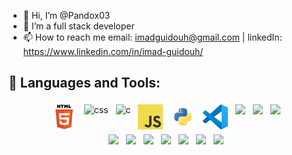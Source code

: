 - 👋 Hi, I’m @Pandox03 
- 🌱 I’m a full stack developer 
- 📫 How to reach me email: imadguidouh@gmail.com | linkedIn: https://www.linkedin.com/in/imad-guidouh/

## 🧰 Languages and Tools:
<p align="center">
 <img src="https://raw.githubusercontent.com/devicons/devicon/master/icons/html5/html5-original-wordmark.svg" alt="HTML" height="40" style="vertical-align:top; margin:4px">
 <img src="https://cdn.jsdelivr.net/gh/devicons/devicon/icons/css3/css3-original-wordmark.svg" alt="css" height="40" style="vertical-align:top; margin:4px"/>
 <img src="https://cdn.jsdelivr.net/gh/devicons/devicon/icons/c/c-original.svg" alt="c" height="40" style="vertical-align:top; margin:4px" />
 <img src="https://raw.githubusercontent.com/github/explore/80688e429a7d4ef2fca1e82350fe8e3517d3494d/topics/javascript/javascript.png" alt="Javascript" height="40" style="vertical-align:top; margin:4px">
<img src="https://raw.githubusercontent.com/github/explore/80688e429a7d4ef2fca1e82350fe8e3517d3494d/topics/python/python.png" alt="Python" height="40" style="vertical-align:top; margin:4px">

<img src="https://raw.githubusercontent.com/github/explore/80688e429a7d4ef2fca1e82350fe8e3517d3494d/topics/visual-studio-code/visual-studio-code.png" alt="VS Code" height="40" style="vertical-align:top; margin:4px">
<img src="https://cdn.jsdelivr.net/gh/devicons/devicon/icons/git/git-original-wordmark.svg" height="40" style="vertical-align:top; margin:4px" />

 <img src="https://cdn.jsdelivr.net/gh/devicons/devicon/icons/jira/jira-original-wordmark.svg" height="40" style="vertical-align:top; margin:4px" />
 <img src="https://cdn.jsdelivr.net/gh/devicons/devicon/icons/cplusplus/cplusplus-original-wordmark.svg" height="40" style="vertical-align:top; margin:4px" />
 
          
 <br/>


  <img src="https://cdn.jsdelivr.net/gh/devicons/devicon/icons/mysql/mysql-original-wordmark.svg" height="40" style="vertical-align:top; margin:4px" />
 
<img src="https://cdn.jsdelivr.net/gh/devicons/devicon/icons/php/php-original.svg" height="40" style="vertical-align:top; margin:4px" />
 <img src="https://cdn.jsdelivr.net/gh/devicons/devicon/icons/react/react-original-wordmark.svg" height="40" style="vertical-align:top; margin:4px"/>
 
  <img src="https://cdn.jsdelivr.net/gh/devicons/devicon/icons/visualstudio/visualstudio-plain.svg" height="40" style="vertical-align:top; margin:4px" />
 
 
  <img src="https://cdn.jsdelivr.net/gh/devicons/devicon@latest/icons/laravel/laravel-original-wordmark.svg" height="40" style="vertical-align:top; margin:4px" />
          
<img src="https://cdn.jsdelivr.net/gh/devicons/devicon/icons/mongodb/mongodb-original-wordmark.svg" height="40" style="vertical-align:top; margin:4px" />   
<img src="https://cdn.jsdelivr.net/gh/devicons/devicon/icons/socketio/socketio-original.svg" height="40" style="vertical-align:top; margin:4px"/>
                                               
</p>


  

<!---
Pandox03/Pandox03 is a ✨ special ✨ repository because its `README.md` (this file) appears on your GitHub profile.
You can click the Preview link to take a look at your changes.
--->
